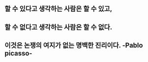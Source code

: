 ## 할 수 있다고 생각하는 사람은 할 수 있고,</br>
## 할 수 없다고 생각하는 사람은 할 수 없다.</br>
## 이것은 논쟁의 여지가 없는 명백한 진리이다. -Pablo picasso-

<!--
**janghwahyun/janghwahyun** is a ✨ _special_ ✨ repository because its `README.md` (this file) appears on your GitHub profile.

Here are some ideas to get you started:

<a href="https://velog.io/@colorful-stars" target="_blank"><img src="https://img.shields.io/badge/Velog-20c997?style=flat-square&logo=Vimeo&logoColor=white"/></a>

